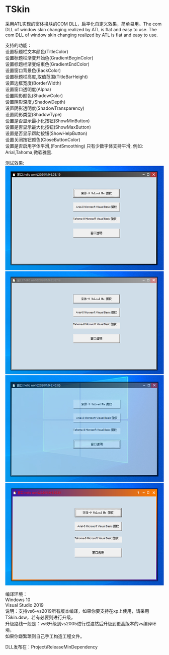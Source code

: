 # TSkin
 采用ATL实现的窗体换肤的COM DLL，扁平化自定义效果，简单易用。The com DLL of window skin changing realized by ATL is flat and easy to use.  The com DLL of window skin changing realized by ATL is flat and easy to use.  
   
支持的功能：   
设置标题栏文本颜色(TitleColor)   
设置标题栏渐变开始色(GradientBeginColor)   
设置标题栏渐变结束色(GradientEndColor)   
设置窗口背景色(BackColor)   
设置标题栏高度,取值范围(TitleBarHeight)   
设置边框宽度(BorderWidth）   
设置窗口透明度(Alpha)   
设置阴影颜色(ShadowColor)   
设置阴影深度,(ShadowDepth)   
设置阴影透明度(ShadowTransparency)   
设置阴影类型(ShadowType)   
设置是否显示最小化按钮(ShowMinButton)   
设置是否显示最大化按钮(ShowMaxButton)   
设置是否显示帮助按钮(ShowHelpButton)   
设置关闭按钮颜色(CloseButtonColor)   
设置是否启用字体平滑,(FontSmoothing) 只有少数字体支持平滑, 例如: Arial,Tahoma,微软雅黑.   
   
测试效果:   
![image](https://github.com/bzmework/TSkin/blob/master/test1.jpg)       
![image](https://github.com/bzmework/TSkin/blob/master/test2.jpg)     
![image](https://github.com/bzmework/TSkin/blob/master/test3.jpg)    
![image](https://github.com/bzmework/TSkin/blob/master/test4.jpg)    
   
编译环境：   
Windows 10   
Visual Studio 2019   
说明：支持vs6-vs2019所有版本编译，如果你要支持在xp上使用，请采用TSkin.dsw，若有必要则进行升级，   
升级路线一般是：vs6升级到vs2005进行过渡然后升级到更高版本的vs编译环境，   
如果你嫌繁琐则自己手工构造工程文件。   
   
DLL发布在：Project\ReleaseMinDependency   
